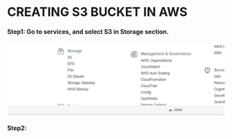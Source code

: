 # CREATING S3 BUCKET IN AWS

#### Step1: Go to services, and select S3 in Storage section.

![](images/s1.PNG)

#### Step2:
